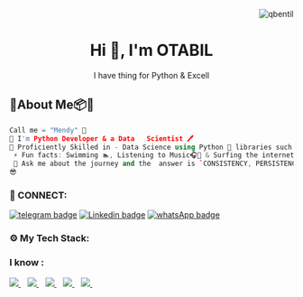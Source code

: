 <p align="right"> <img src="https://komarev.com/ghpvc/?username=deAlgorithm&label=Profile%20views&color=e91e63&style=flat" alt="qbentil" /> </p>
<p>
    <h1 align="center"> Hi 👋, I'm OTABIL</h1>
<p align="center"> 
I have thing for Python & Excell <br />
</p>

##  🐼About Me📦🔮
```cpp
Call me = "Mendy" 🤗
🌱 I'm Python Developer & a Data   Scientist 🖊️
🌌 Proficiently Skilled in - Data Science using Python 🐍 libraries such as numpy , pandas 🐼, matplotlib and seaborn
 ⚡ Fun facts: Swimming 🏊, Listening to Music🎧🎵 & Surfing the internet🌎🌐
 💬 Ask me about the journey and the  answer is `CONSISTENCY, PERSISTENCE & DETERMINATION`.
😎
```
<h3 align="left">🔌 CONNECT:</h3>

[![telegram badge](https://img.shields.io/badge/The_WHITEFLAME-30302f?style=for-the-badge&logo=telegram)](https://t.me/the_whiteflame)
[![Linkedin badge](https://img.shields.io/badge/linkedIn-30302f?style=for-the-badge&logo=linkedin)](https://www.linkedin.com/in/ishaqueotabil)
[![whatsApp badge](https://img.shields.io/badge/OTABIL-30302f?style=for-the-badge&logo=whatsapp)](https://wa.me/233257364646?text=Hello%20otabil!%20I%27m%20coming%20from%20your%20Github%20profile)

<h3 align="left">⚙ My Tech Stack:</h3>

### I know : 
<a href="https://github.com/deAlgorithm">
    <img src="https://img.shields.io/badge/git-orange?style=for-the-badge&logo=git&logoColor=white" />
</a>&nbsp;&nbsp;
<a href="https://github.com/deAlgorithm">
    <img src="https://img.shields.io/badge/Excel-217346?style=for-the-badge&logo=microsoft-excel&logoColor=white" />
</a>&nbsp;&nbsp;
<a href="https://github.com/deAlgorithm">
    <img src="https://img.shields.io/badge/Python-3776AB?style=for-the-badge&logo=python&logoColor=white" />
</a>&nbsp;&nbsp;
<a href="https://github.com/deAlgorithm">
    <img src="https://img.shields.io/badge/NumPy-013243?style=for-the-badge&logo=numpy&logoColor=white" />
</a>&nbsp;&nbsp;
<a href="https://github.com/deAlgorithm">
    <img src="https://img.shields.io/badge/Pandas-150458?style=for-the-badge&logo=pandas&logoColor=white" />
</a>&nbsp;&nbsp;


<!---
deAlgorithm/deAlgorithm is a ✨ special ✨ repository because its `README.md` (this file) appears on your GitHub profile.
You can click the Preview link to take a look at your changes.
--->
